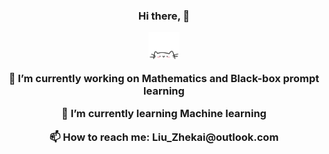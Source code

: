   <div align="center"; background-size: cover; background-position: center; padding: 20px;">
    <h3>Hi there, 👋
    <p align="center">
        <a>
            <img src="cat.webp" width="50"/>
        </a>
    </p>
    <p>🔭 I’m currently working on Mathematics and Black-box prompt learning</p>
    <p>🌱 I’m currently learning Machine learning</p>
    <p>📫 How to reach me: Liu_Zhekai@outlook.com</p>
</div>
